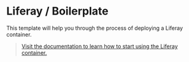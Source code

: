 # Liferay / Boilerplate

This template will help you through the process of deploying a Liferay container.

> [Visit the documentation to learn how to start using the Liferay container.](http://wedeploy.com/docs/other/liferay.html)
